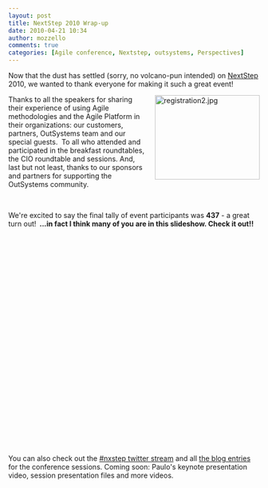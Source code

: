 ```yaml
---
layout: post
title: NextStep 2010 Wrap-up
date: 2010-04-21 10:34
author: mozzello
comments: true
categories: [Agile conference, Nextstep, outsystems, Perspectives]
---
```

Now that the dust has settled (sorry, no volcano-pun intended) on <a href="http://www.outsystems.com/nextstep/">NextStep</a> 2010, we wanted to thank everyone for making it such a great event!<!--more-->

<img class="mt-image-right" style="float: right; margin: 0pt 0pt 20px 20px;" alt="registration2.jpg" src="https://www.outsystems.com/blog/wp-content/uploads/2010/04/registration22.jpg" width="210" height="169" />

Thanks to all the speakers for sharing their experience of using Agile methodologies and the Agile Platform in their organizations: our customers, partners, OutSystems team and our special guests.  To all who attended and participated in the breakfast roundtables, the CIO roundtable and sessions. And, last but not least, thanks to our sponsors and partners for supporting the OutSystems community.

&nbsp;
<p style="padding-bottom: 20px;">We're excited to say the final tally of event participants was <b>437</b> - a great turn out!<b>  ...in fact I think many of you are in this slideshow. Check it out!!</b></p>
<p style="display: inline !important;" align="left"><object width="480" height="385" classid="clsid:d27cdb6e-ae6d-11cf-96b8-444553540000" codebase="http://download.macromedia.com/pub/shockwave/cabs/flash/swflash.cab#version=6,0,40,0" align="center"><param name="allowFullScreen" value="true" /><param name="allowscriptaccess" value="always" /><param name="src" value="http://www.youtube.com/v/5r18P6AFDBE&amp;hl=en_US&amp;fs=1&amp;" /><param name="allowfullscreen" value="true" /><embed width="480" height="385" type="application/x-shockwave-flash" src="http://www.youtube.com/v/5r18P6AFDBE&amp;hl=en_US&amp;fs=1&amp;" allowFullScreen="true" allowscriptaccess="always" allowfullscreen="true" align="center" /></object></p>

<div align="center">
<p style="padding-top: 20px;" align="left">You can also check out the <a href="http://twitter.com/#search?q=%23nxstep">#nxstep twitter stream</a> and all <a href="https://www.outsystems.com/blog/aboutagility/next-step10/">the blog entries</a> for the conference sessions. Coming soon: Paulo's keynote presentation video, session presentation files and more videos.</p>

</div>
&nbsp;
